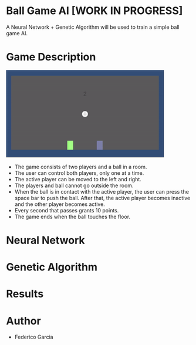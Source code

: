 # Ball Game AI [WORK IN PROGRESS]

A Neural Network + Genetic Algorithm will be used to train a simple ball game AI.

# Game Description

![Gameplay](https://raw.githubusercontent.com/FedericoGarciaGarcia/BallGameAI/master/Resources/gameplay.gif)

* The game consists of two players and a ball in a room.
* The user can control both players, only one at a time.
* The active player can be moved to the left and right.
* The players and ball cannot go outside the room.
* When the ball is in contact with the active player, the user can press the space bar to push the ball. After that, the active player becomes inactive and the other player becomes active.
* Every second that passes grants 10 points.
* The game ends when the ball touches the floor.

# Neural Network

# Genetic Algorithm

# Results

# Author

* Federico Garcia
